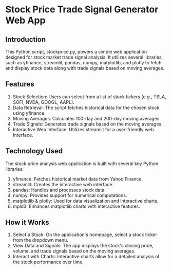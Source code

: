 # Stock Price Trade Signal Generator Web App

## Introduction
This Python script, stockprice.py, powers a simple web application designed for stock market trade signal analysis. It utilizes several libraries such as yfinance, streamlit, pandas, numpy, matplotlib, and plotly to fetch and display stock data along with trade signals based on moving averages.

## Features
1. Stock Selection: Users can select from a list of stock tickers (e.g., TSLA, SOFI, NVDA, GOOGL, AAPL).
2. Data Retrieval: The script fetches historical data for the chosen stock using yfinance.
3. Moving Averages: Calculates 100-day and 200-day moving averages.
4. Trade Signals: Generates trade signals based on the moving averages.
5. Interactive Web Interface: Utilizes streamlit for a user-friendly web interface.

## Technology Used
The stock price analysis web application is built with several key Python libraries:

1. yfinance: Fetches historical market data from Yahoo Finance.
2. streamlit: Creates the interactive web interface.
3. pandas: Handles and processes stock data.
4. numpy: Provides support for numerical computations.
5. matplotlib & plotly: Used for data visualization and interactive charts.
6. mpld3: Enhances matplotlib charts with interactive features.

## How it Works
1. Select a Stock: On the application's homepage, select a stock ticker from the dropdown menu.
2. View Data and Signals: The app displays the stock's closing price, volume, and trade signals based on the moving averages.
3. Interact with Charts: Interactive charts allow for a detailed analysis of the stock performance over time.

